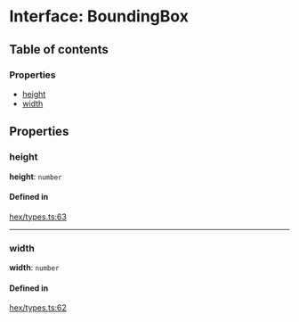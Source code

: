 # Interface: BoundingBox

## Table of contents

### Properties

- [height](BoundingBox.md#height)
- [width](BoundingBox.md#width)

## Properties

### <a id="height" name="height"></a> height

 **height**: `number`

#### Defined in

[hex/types.ts:63](https://github.com/flauwekeul/honeycomb/blob/next/src/hex/types.ts#L63)

___

### <a id="width" name="width"></a> width

 **width**: `number`

#### Defined in

[hex/types.ts:62](https://github.com/flauwekeul/honeycomb/blob/next/src/hex/types.ts#L62)

